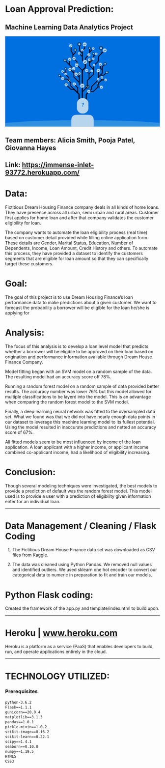 # Loan Approval Prediction:
## Machine Learning Data Analytics Project

![ML](https://github.com/giovannahayes/Final_Project/blob/main/static/images/mlgif.gif)


## Team members: Alicia Smith, Pooja Patel, Giovanna Hayes

## Link: https://immense-inlet-93772.herokuapp.com/


# Data:
Fictitious Dream Housing Finance company deals in all kinds of home loans. They have presence across all urban, semi urban and rural areas. Customer first applies for home loan and after that company validates the customer eligibility for loan.

The company wants to automate the loan eligibility process (real time) based on customer detail provided while filling online application form. These details are Gender, Marital Status, Education, Number of Dependents, Income, Loan Amount, Credit History and others. To automate this process, they have provided a dataset to identify the customers segments that are eligible for loan amount so that they can specifically target these customers. 

# Goal:
The goal of this project is to use Dream Housing Finance’s loan performance data to make predictions about a given customer. We want to forecast the probability a borrower will be eligible for the loan he/she is applying for


 # Analysis:  
The focus of this analysis is to develop a loan level model that predicts whether a borrower will be eligible to be approved on their loan based on origination and performance information available through Dream House Finance Company.  

Model fitting began with an SVM model on a random sample of the data.  The resulting model had an accuracy score off 78%.  

Running a random forest model on a random sample of data provided better results. The accuracy number was lower 76% but this model allowed for multiple classifications to be layerd into the model. This is an advantage when comparing the random forest model to the SVM model. 

Finally, a deep learning neural network was fitted to the oversampled data set. What we found was that we did not have nearly enough data points in our dataset to leverage this machine learning model to its fullest potential. Using the model resulted in inaccurate predictions and netted an accuracy score of 67%.  


All fitted models seem to be most influenced by income of the loan application. A loan applicant with a higher income, or applicant income combined co-applicant income, had a likelihood of eligibility increasing. 
 
# Conclusion:
Though several modeling techniques were investigated, the best models to provide a prediction of default was the random forest model. This model used is to provide a user with a prediction of eligibility given information enter for an individual loan.


-----------------------------------------------

# Data Management / Cleaning / Flask Coding

1. The Fictitious Dream House Finance data set was downloaded as CSV files from Kaggle.


2. The data was cleaned using Python Pandas. We removed null values and identified outliers. We used sklearn one hot encoder to convert our categorical data to numeric in preparation to fit and train our models.



# Python Flask coding: 
Created the framework of the app.py and template/index.html to build upon.

-----------------------------------------------

# Heroku | www.heroku.com 

Heroku is a platform as a service (PaaS) that enables developers to build, run, and operate applications entirely in the cloud.

-----------------------------------------------

# TECHNOLOGY UTILIZED:

### Prerequisites

```
python-3.6.2
Flask==1.1.1
gunicorn==20.0.4
matplotlib==3.1.3
pandas==1.0.1
pickle-mixin==1.0.2
scikit-image==0.16.2
scikit-learn==0.22.1
scipy==1.4.1
seaborn==0.10.0
numpy==1.19.5
HTML5
CSS3


